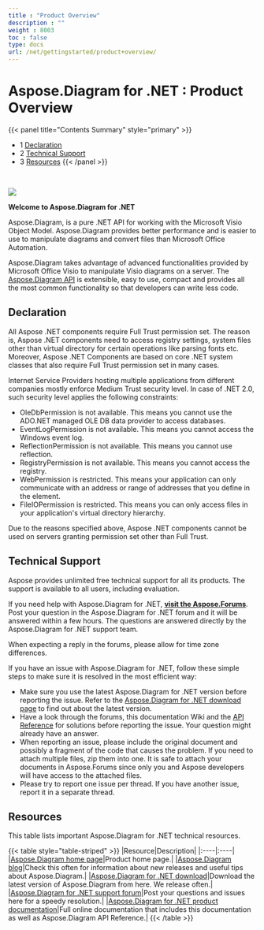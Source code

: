 ```yaml
---
title : "Product Overview" 
description : "" 
weight : 8003 
toc : false
type: docs
url: /net/gettingstarted/product+overview/
---
```


# Aspose.Diagram for .NET : Product Overview


{{< panel title="Contents Summary" style="primary" >}}
*   1 [Declaration](#declaration)
*   2 [Technical Support](#technical-support)
*   3 [Resources](#resources)
{{< /panel >}}
 

 

![](https://docs2.aspose.com/diagram/net/attachments/18350152/18546886.png)

**Welcome to Aspose.Diagram for .NET**

Aspose.Diagram, is a pure .NET API for working with the Microsoft Visio Object Model. Aspose.Diagram provides better performance and is easier to use to manipulate diagrams and convert files than Microsoft Office Automation.

Aspose.Diagram takes advantage of advanced functionalities provided by Microsoft Office Visio to manipulate Visio diagrams on a server. The [Aspose.Diagram API](https://products.aspose.com/diagram/net) is extensible, easy to use, compact and provides all the most common functionality so that developers can write less code.

## Declaration

All Aspose .NET components require Full Trust permission set. The reason is, Aspose .NET components need to access registry settings, system files other than virtual directory for certain operations like parsing fonts etc. Moreover, Aspose .NET Components are based on core .NET system classes that also require Full Trust permission set in many cases.

Internet Service Providers hosting multiple applications from different companies mostly enforce Medium Trust security level. In case of .NET 2.0, such security level applies the following constraints:

*   OleDbPermission is not available. This means you cannot use the ADO.NET managed OLE DB data provider to access databases.
*   EventLogPermission is not available. This means you cannot access the Windows event log.
*   ReflectionPermission is not available. This means you cannot use reflection.
*   RegistryPermission is not available. This means you cannot access the registry.
*   WebPermission is restricted. This means your application can only communicate with an address or range of addresses that you define in the <trust> element.
*   FileIOPermission is restricted. This means you can only access files in your application's virtual directory hierarchy.

Due to the reasons specified above, Aspose .NET components cannot be used on servers granting permission set other than Full Trust.

## Technical Support

Aspose provides unlimited free technical support for all its products. The support is available to all users, including evaluation.

If you need help with Aspose.Diagram for .NET, **[visit the Aspose.Forums](https://forum.aspose.com/)**. Post your question in the Aspose.Diagram for .NET forum and it will be answered within a few hours. The questions are answered directly by the Aspose.Diagram for .NET support team.

When expecting a reply in the forums, please allow for time zone differences.

If you have an issue with Aspose.Diagram for .NET, follow these simple steps to make sure it is resolved in the most efficient way:

*   Make sure you use the latest Aspose.Diagram for .NET version before reporting the issue. Refer to the [Aspose.Diagram for .NET download page](https://www.nuget.org/packages/Aspose.Diagram/) to find out about the latest version.
*   Have a look through the forums, this documentation Wiki and the [API Reference](https://apireference.aspose.com/net/diagram) for solutions before reporting the issue. Your question might already have an answer.
*   When reporting an issue, please include the original document and possibly a fragment of the code that causes the problem. If you need to attach multiple files, zip them into one. It is safe to attach your documents in Aspose.Forums since only you and Aspose developers will have access to the attached files.
*   Please try to report one issue per thread. If you have another issue, report it in a separate thread.

## Resources

This table lists important Aspose.Diagram for .NET technical resources.

{{< table style="table-striped" >}}
|Resource|Description|
|:----|:----|
|[Aspose.Diagram home page](https://products.aspose.com/diagram/net)|Product home page.|
|[Aspose.Diagram blog](https://blog.aspose.com/category/aspose-products/aspose-diagram-product-family/)|Check this often for information about new releases and useful tips about Aspose.Diagram.|
|[Aspose.Diagram for .NET download](https://www.nuget.org/packages/Aspose.Diagram/)|Download the latest version of Aspose.Diagram from here. We release often.|
|[Aspose.Diagram for .NET support forum](https://forum.aspose.com/)|Post your questions and issues here for a speedy resolution.|
|[Aspose.Diagram for .NET product documentation](https://docs2.aspose.com/diagram/net/)|Full online documentation that includes this documentation as well as Aspose.Diagram API Reference.|
{{< /table >}}

